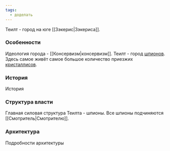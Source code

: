 ```yaml
---
tags:
  - доделать
---
```

Теилт - город на юге [[Зэкерис|Зэкериса]].
### Особенности
Идеология города - [[Консервизм|консервизм]].
Теилт - город [шпионов](Шпионы). Здесь самое живёт самое большое количество приезжих [кристаллисов](Кристалосы.md).
### История
История
### Структура власти
Главная силовая структура Теилта - шпионы. Все шпионы подчиняются [[Смотритель|Смотрителю]].
### Архитектура
Подробности архитектуры
